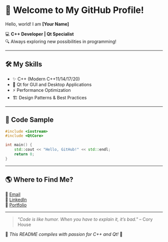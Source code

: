 # 🚀 Welcome to My GitHub Profile!

Hello, world! I am **[Your Name]**

💻 **C++ Developer | Qt Specialist**  
🔍 Always exploring new possibilities in programming!

---

## 🛠️ My Skills
- ✨ C++ (Modern C++11/14/17/20)
- 🎨 Qt for GUI and Desktop Applications
- ⚡ Performance Optimization
- 🏗️ Design Patterns & Best Practices

---

## 📜 Code Sample
```cpp
#include <iostream>
#include <QtCore>

int main() {
    std::cout << "Hello, GitHub!" << std::endl;
    return 0;
}
```

---

## 🌎 Where to Find Me?
📧 [Email](mailto:yourmail@mail.com)  
💼 [LinkedIn](https://linkedin.com/in/yourlinkedin)  
📝 [Portfolio](https://yourportfolio.com)  

---

> *"Code is like humor. When you have to explain it, it’s bad."* – Cory House

📌 *This README compiles with passion for C++ and Qt!* 🚀
